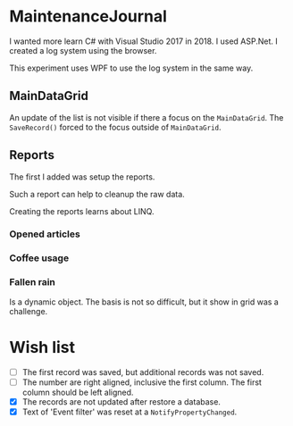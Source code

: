 ﻿# MaintenanceJournal

I wanted more learn C# with Visual Studio 2017 in 2018. I used ASP.Net. I created a log system using the browser.

This experiment uses WPF to use the log system in the same way.

## MainDataGrid

An update of the list is not visible if there a focus on the `MainDataGrid`. The `SaveRecord()` forced to the focus outside of `MainDataGrid`.

## Reports

The first I added was setup the reports.

Such a report can help to cleanup the raw data.

Creating the reports learns about LINQ.

### Opened articles

### Coffee usage

### Fallen rain

Is a dynamic object. The basis is not so difficult, but it show in grid was a challenge.

# Wish list

- [ ] The first record was saved, but additional records was not saved.
- [ ] The number are right aligned, inclusive the first column. The first column should be left aligned.
- [X] The records are not updated after restore a database.
- [X] Text of 'Event filter' was reset at a `NotifyPropertyChanged`.
